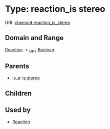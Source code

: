 
# Type: reaction_is stereo




URI: [chemont:reaction_is_stereo](https://w3id.org/chemont/reaction_is_stereo)


## Domain and Range

[Reaction](Reaction.md) ->  <sub>OPT</sub> [Boolean](types/Boolean.md)

## Parents

 *  is_a: [is stereo](is_stereo.md)

## Children


## Used by

 * [Reaction](Reaction.md)
